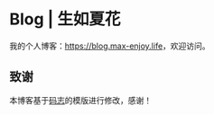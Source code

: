 # Blog | 生如夏花

我的个人博客：<https://blog.max-enjoy.life>，欢迎访问。

## 致谢

本博客基于[码志](https://github.com/mzlogin/mzlogin.github.io)的模版进行修改，感谢！